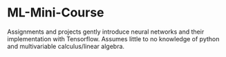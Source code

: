 # ML-Mini-Course

Assignments and projects gently introduce neural networks and their implementation with Tensorflow. Assumes little to no knowledge of python and multivariable calculus/linear algebra. 

